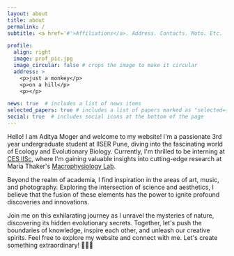 ```yaml
---
layout: about
title: about
permalink: /
subtitle: <a href='#'>Affiliations</a>. Address. Contacts. Moto. Etc.

profile:
  align: right
  image: prof_pic.jpg
  image_circular: false # crops the image to make it circular
  address: >
    <p>just a monkey</p>
    <p>on a hill</p>
    <p></p>

news: true  # includes a list of news items
selected_papers: true # includes a list of papers marked as "selected={true}"
social: true  # includes social icons at the bottom of the page
---
```


<p>
<!--
Write your biography here. Tell the world about yourself. Link to your favorite [subreddit](http://reddit.com). You can put a picture in, too. The code is already in, just name your picture `prof_pic.jpg` and put it in the `img/` folder. --> 

Hello! I am Aditya Moger and welcome to my website! I'm a passionate 3rd year undergraduate student at IISER Pune, diving into the fascinating world of Ecology and Evolutionary Biology. Currently, I'm thrilled to be interning at [CES IISc](https://ces.iisc.ac.in/), where I'm gaining valuable insights into cutting-edge research at Maria Thaker's [Macrophysiology Lab](https://mariathaker.weebly.com/).

Beyond the realm of academia, I find inspiration in the areas of art, music, and photography. Exploring the intersection of science and aesthetics, I believe that the fusion of these elements has the power to ignite profound discoveries and innovations.

Join me on this exhilarating journey as I unravel the mysteries of nature, discovering its hidden evolutionary secrets. Together, let's push the boundaries of knowledge, inspire each other, and unleash our creative spirits. Feel free to explore my website and connect with me. Let's create something extraordinary! 🌿🎶✨

<!--
Put your address / P.O. box / other info right below your picture. You can also disable any these elements by editing `profile` property of the YAML header of your `_pages/about.md`. Edit `_bibliography/papers.bib` and Jekyll will render your [publications page](/al-folio/publications/) automatically.

Link to your social media connections, too. This theme is set up to use [Font Awesome icons](http://fortawesome.github.io/Font-Awesome/) and [Academicons](https://jpswalsh.github.io/academicons/), like the ones below. Add your Facebook, Twitter, LinkedIn, Google Scholar, or just disable all of them.
--> 